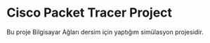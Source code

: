 # Cisco Packet Tracer Project
 Bu proje Bilgisayar Ağları dersim için yaptığım simülasyon projesidir.
